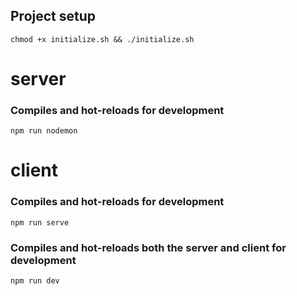 ## Project setup
```
chmod +x initialize.sh && ./initialize.sh
```

# server

### Compiles and hot-reloads for development
```
npm run nodemon
```

# client

### Compiles and hot-reloads for development
```
npm run serve
```

### Compiles and hot-reloads both the server and client for development
```
npm run dev
```
